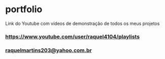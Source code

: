 # portfolio

Link do Youtube com vídeos de demonstração de todos os meus projetos

### https://www.youtube.com/user/raquel4104/playlists

### raquelmartins203@yahoo.com.br
